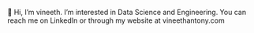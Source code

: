  👋 Hi, I’m vineeth. I’m interested in Data Science and Engineering. You can reach me on LinkedIn or through my website at vineethantony.com

